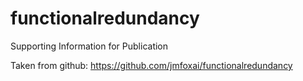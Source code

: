 # functionalredundancy
Supporting Information for Publication

Taken from github: https://github.com/jmfoxai/functionalredundancy
